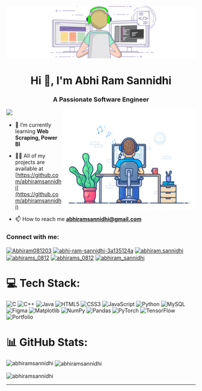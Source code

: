 ![Header](https://raw.githubusercontent.com/leorrose/leorrose/master/readme_header.gif "Header")
<h1 align="center">Hi 👋, I'm Abhi Ram Sannidhi</h1>
<h3 align="center">A Passionate Software Engineer</h3>

<div align="left">
  <a href="https://api.daily.dev/get?r=SupianIDz" target="_blank">
    <img
      width="355"
      align="right"
      src="https://raw.githubusercontent.com/SupianIDz/SupianIDz/main/coding.gif"
    />
  </a>
</div>

![](https://komarev.com/ghpvc/?username=abhiramsannidhi&color=blue)

- 🌱 I’m currently learning **Web Scraping, Power BI**

- 👨‍💻 All of my projects are available at [https://github.com/abhiramsannidhi](https://github.com/abhiramsannidhi)

- 📫 How to reach me **abhiramsannidhi@gmail.com**

<h3 align="left">Connect with me:</h3>
<p align="left">
<a href="https://x.com/Abhiram081203" target="blank"><img align="center" src="https://raw.githubusercontent.com/rahuldkjain/github-profile-readme-generator/master/src/images/icons/Social/twitter.svg" alt="Abhiram081203" height="30" width="40" /></a>
<a href="https://www.linkedin.com/in/abhi-ram-sannidhi-3a135124a/" target="blank"><img align="center" src="https://raw.githubusercontent.com/rahuldkjain/github-profile-readme-generator/master/src/images/icons/Social/linked-in-alt.svg" alt="abhi-ram-sannidhi-3a135124a" height="30" width="40" /></a>
<a href="https://www.facebook.com/profile.php?id=100073490454447" target="blank"><img align="center" src="https://raw.githubusercontent.com/rahuldkjain/github-profile-readme-generator/master/src/images/icons/Social/facebook.svg" alt="abhiram.sannidhi" height="30" width="40" /></a>
<a href="https://instagram.com/abhirams_0812" target="blank"><img align="center" src="https://raw.githubusercontent.com/rahuldkjain/github-profile-readme-generator/master/src/images/icons/Social/instagram.svg" alt="abhirams_0812" height="30" width="40" /></a>
<a href="https://www.codechef.com/users/abhirams_0812" target="blank"><img align="center" src="https://cdn.jsdelivr.net/npm/simple-icons@3.1.0/icons/codechef.svg" alt="abhirams_0812" height="30" width="40" /></a>
<a href="https://leetcode.com/u/abhiram_sannidhi/" target="blank"><img align="center" src="https://raw.githubusercontent.com/rahuldkjain/github-profile-readme-generator/master/src/images/icons/Social/leet-code.svg" alt="abhiram_sannidhi" height="30" width="40" /></a>
</p>

# 💻 Tech Stack:
![C](https://img.shields.io/badge/c-%2300599C.svg?style=for-the-badge&logo=c&logoColor=white) ![C++](https://img.shields.io/badge/c++-%2300599C.svg?style=for-the-badge&logo=c%2B%2B&logoColor=white) ![Java](https://img.shields.io/badge/java-%23ED8B00.svg?style=for-the-badge&logo=openjdk&logoColor=white) ![HTML5](https://img.shields.io/badge/html5-%23E34F26.svg?style=for-the-badge&logo=html5&logoColor=white) ![CSS3](https://img.shields.io/badge/css3-%231572B6.svg?style=for-the-badge&logo=css3&logoColor=white) ![JavaScript](https://img.shields.io/badge/javascript-%23323330.svg?style=for-the-badge&logo=javascript&logoColor=%23F7DF1E) ![Python](https://img.shields.io/badge/python-3670A0?style=for-the-badge&logo=python&logoColor=ffdd54) ![MySQL](https://img.shields.io/badge/mysql-4479A1.svg?style=for-the-badge&logo=mysql&logoColor=white) ![Figma](https://img.shields.io/badge/figma-%23F24E1E.svg?style=for-the-badge&logo=figma&logoColor=white) ![Matplotlib](https://img.shields.io/badge/Matplotlib-%23ffffff.svg?style=for-the-badge&logo=Matplotlib&logoColor=black) ![NumPy](https://img.shields.io/badge/numpy-%23013243.svg?style=for-the-badge&logo=numpy&logoColor=white) ![Pandas](https://img.shields.io/badge/pandas-%23150458.svg?style=for-the-badge&logo=pandas&logoColor=white) ![PyTorch](https://img.shields.io/badge/PyTorch-%23EE4C2C.svg?style=for-the-badge&logo=PyTorch&logoColor=white) ![TensorFlow](https://img.shields.io/badge/TensorFlow-%23FF6F00.svg?style=for-the-badge&logo=TensorFlow&logoColor=white) ![Portfolio](https://img.shields.io/badge/Portfolio-%23000000.svg?style=for-the-badge&logo=firefox&logoColor=#FF7139)

# 📊 GitHub Stats:
<p><img align="left" src="https://github-readme-stats.vercel.app/api/top-langs?username=abhiramsannidhi&show_icons=true&locale=en&layout=compact&theme=dark" alt="abhiramsannidhi" /></p>

<p>&nbsp;<img align="center" src="https://github-readme-stats.vercel.app/api?username=abhiramsannidhi&show_icons=true&locale=en&theme=dark" alt="abhiramsannidhi" /></p>

<p><img align="center" src="https://github-readme-streak-stats.herokuapp.com/?user=abhiramsannidhi&theme=dark" alt="abhiramsannidhi" /></p>


---

<!-- Proudly created with GPRM ( https://gprm.itsvg.in ) -->
